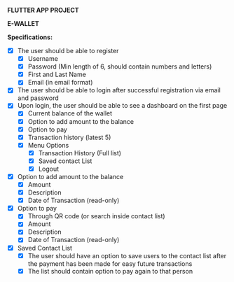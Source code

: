 **FLUTTER APP PROJECT**

**E-WALLET**

**Specifications:**

- [X] The user should be able to register
  - [X] Username
  - [X] Password (Min length of 6, should contain numbers and letters)
  - [X] First and Last Name
  - [X] Email (in email format)
- [X] The user should be able to login after successful registration via email and password
- [X] Upon login, the user should be able to see a dashboard on the first page
  - [X] Current balance of the wallet
  - [X] Option to add amount to the balance
  - [X] Option to pay
  - [X] Transaction history (latest 5)
  - [X] Menu Options
    * [X] Transaction History (Full list)
    * [X] Saved contact List
    * [X] Logout
- [X] Option to add amount to the balance
  - [X] Amount
  - [X] Description
  - [X] Date of Transaction (read-only)
- [X] Option to pay
  - [X] Through QR code (or search inside contact list)
  - [X] Amount
  - [X] Description
  - [X] Date of Transaction (read-only)
- [X] Saved Contact List
  - [X] The user should have an option to save users to the contact list after the payment has been made for easy future transactions
  - [X] The list should contain option to pay again to that person
